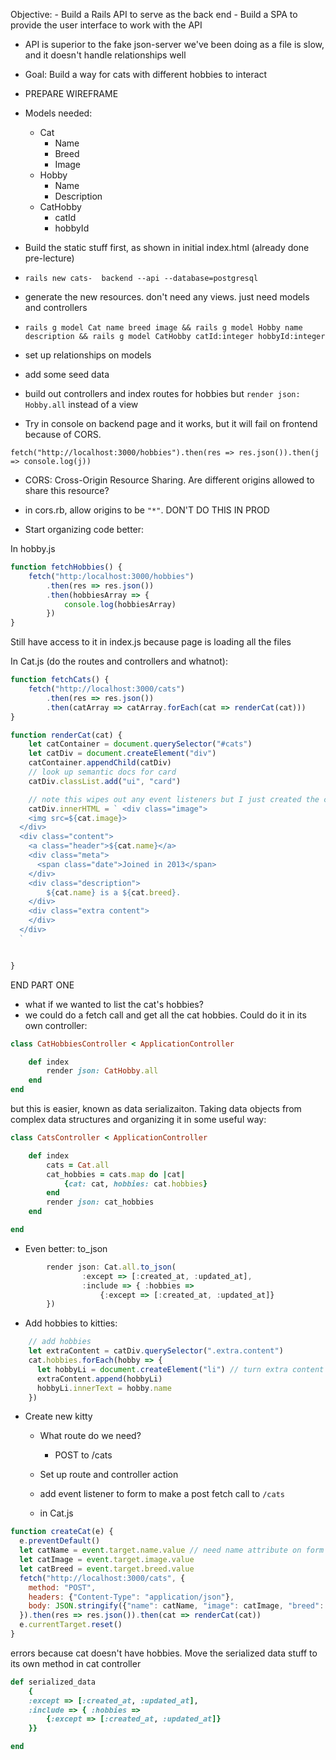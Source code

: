 Objective:
    - Build a Rails API to serve as the back end
    - Build a SPA to provide the user interface to work with the API

- API is superior to the fake json-server we've been doing as a file is slow, and it doesn't handle relationships well

- Goal:  Build a way for cats with different hobbies to interact

- PREPARE WIREFRAME

- Models needed:
    - Cat
        - Name
        - Breed
        - Image
    - Hobby
        - Name
        - Description
    - CatHobby
        - catId
        - hobbyId

- Build the static stuff first, as shown in initial index.html (already done pre-lecture)

- `rails new cats-  backend --api --database=postgresql`

- generate the new resources.  don't need any views.  just need models and controllers

- `rails g model Cat name breed image && rails g model Hobby name description && rails g model CatHobby catId:integer hobbyId:integer`

- set up relationships on models
- add some seed data

- build out controllers and index routes for hobbies but `render json: Hobby.all` instead of a view

- Try in console on backend page and it works, but it will fail on frontend because of CORS.

```
fetch("http://localhost:3000/hobbies").then(res => res.json()).then(j => console.log(j))
```

- CORS: Cross-Origin Resource Sharing.  Are different origins allowed to share this resource?  

- in cors.rb, allow origins to be `"*"`.  DON'T DO THIS IN PROD

- Start organizing code better:

In hobby.js
```js
function fetchHobbies() {
    fetch("http:/localhost:3000/hobbies")
        .then(res => res.json())
        .then(hobbiesArray => {
            console.log(hobbiesArray)
        })
}
```

Still have access to it in index.js because page is loading all the files

In Cat.js (do the routes and controllers and whatnot):
```js
function fetchCats() {
    fetch("http://localhost:3000/cats")
        .then(res => res.json())
        .then(catArray => catArray.forEach(cat => renderCat(cat)))
}

function renderCat(cat) {
    let catContainer = document.querySelector("#cats")
    let catDiv = document.createElement("div")
    catContainer.appendChild(catDiv)
    // look up semantic docs for card 
    catDiv.classList.add("ui", "card")

    // note this wipes out any event listeners but I just created the card so I know I'm OK
    catDiv.innerHTML = ` <div class="image">
    <img src=${cat.image}>
  </div>
  <div class="content">
    <a class="header">${cat.name}</a>
    <div class="meta">
      <span class="date">Joined in 2013</span>
    </div>
    <div class="description">
        ${cat.name} is a ${cat.breed}.
    </div>
    <div class="extra content">
    </div>
  </div>
  `


}
```

END PART ONE

- what if we wanted to list the cat's hobbies?
- we could do a fetch call and get all the cat hobbies.  Could do it in its own controller:

```rb
class CatHobbiesController < ApplicationController

    def index
        render json: CatHobby.all 
    end
end
```

 but this is easier, known as data serializaiton.  Taking data objects from complex data structures and organizing it in some useful way:

```rb
class CatsController < ApplicationController

    def index
        cats = Cat.all 
        cat_hobbies = cats.map do |cat| 
            {cat: cat, hobbies: cat.hobbies}
        end
        render json: cat_hobbies
    end

end
```

- Even better:  to_json

```js
        render json: Cat.all.to_json(
                :except => [:created_at, :updated_at], 
                :include => { :hobbies =>
                    {:except => [:created_at, :updated_at]}
        })
```

- Add hobbies to kitties:
```js
    // add hobbies
    let extraContent = catDiv.querySelector(".extra.content")
    cat.hobbies.forEach(hobby => {
      let hobbyLi = document.createElement("li") // turn extra content div into a ul
      extraContent.append(hobbyLi)
      hobbyLi.innerText = hobby.name
    })
```
- Create new kitty
    - What route do we need?
        - POST to /cats
    - Set up route and controller action

    - add event listener to form to make a post fetch call to `/cats`

    - in Cat.js
```js
function createCat(e) {
  e.preventDefault()
  let catName = event.target.name.value // need name attribute on form
  let catImage = event.target.image.value
  let catBreed = event.target.breed.value
  fetch("http://localhost:3000/cats", {
    method: "POST",
    headers: {"Content-Type": "application/json"},
    body: JSON.stringify({"name": catName, "image": catImage, "breed": catBreed})
  }).then(res => res.json()).then(cat => renderCat(cat))
  e.currentTarget.reset()
}
```

errors because cat doesn't have hobbies.  Move the serialized data stuff to its own method in cat controller

```rb
def serialized_data
    {
    :except => [:created_at, :updated_at], 
    :include => { :hobbies =>
        {:except => [:created_at, :updated_at]}
    }}

end
```